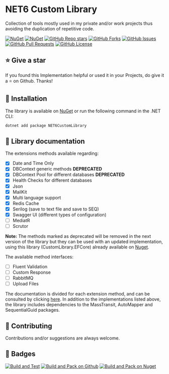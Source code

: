 # NET6 Custom Library
Collection of tools mostly used in my private and/or work projects thus avoiding the duplication of repetitive code.

[![NuGet](https://img.shields.io/nuget/v/NET6CustomLibrary.svg?style=for-the-badge)](https://www.nuget.org/packages/NET6CustomLibrary)
[![NuGet](https://img.shields.io/nuget/dt/NET6CustomLibrary.svg?style=for-the-badge)](https://www.nuget.org/packages/NET6CustomLibrary)
[![GitHub Repo stars](https://img.shields.io/github/stars/angelodotnet/NET6CustomLibrary?style=for-the-badge)](https://github.com/AngeloDotNet/NET6CustomLibrary)
[![GitHub Forks](https://img.shields.io/github/forks/angelodotnet/NET6CustomLibrary?style=for-the-badge)](https://github.com/AngeloDotNet/NET6CustomLibrary)
[![GitHub Issues](https://img.shields.io/github/issues/angelodotnet/NET6CustomLibrary?style=for-the-badge)](https://github.com/AngeloDotNet/NET6CustomLibrary)
[![GitHub Pull Requests](https://img.shields.io/github/issues-pr/angelodotnet/NET6CustomLibrary?style=for-the-badge)](https://github.com/AngeloDotNet/NET6CustomLibrary)
[![GitHub License](https://img.shields.io/github/license/AngeloDotNet/NET6CustomLibrary?style=for-the-badge)](https://github.com/AngeloDotNet/NET6CustomLibrary/blob/main/LICENSE)

## :star: Give a star
If you found this Implementation helpful or used it in your Projects, do give it a :star: on Github. Thanks!

## :dvd: Installation
The library is available on [NuGet](https://www.nuget.org/packages/NET6CustomLibrary) or run the following command in the .NET CLI:

```bash
dotnet add package NET6CustomLibrary
```

## :memo: Library documentation
The extensions methods available regarding:

- [x] Date and Time Only<br>
- [x] DBContext generic methods <b>DEPRECATED</b><br>
- [x] DBContext Pool for different databases <b>DEPRECATED</b><br>
- [x] Health Checks for different databases<br>
- [x] Json<br>
- [x] MailKit<br>
- [x] Multi language support<br>
- [x] Redis Cache<br>
- [x] Serilog (save to text file and save to SEQ)<br>
- [x] Swagger UI (different types of configuration)<br>
- [ ] MediatR<br>
- [ ] Scrutor

<b>Note:</b> The methods marked as deprecated will be removed in the next version of the library but they can be used with an updated implementation,
using this library (CustomLibrary.EFCore) already available on [Nuget](https://www.nuget.org/packages/CustomLibrary.EFCore).

The available method interfaces:

- [ ] Fluent Validation<br>
- [ ] Custom Response<br>
- [ ] RabbitMQ<br>
- [ ] Upload Files

The documentation is divided for each extension method, and can be consulted by clicking [here](https://github.com/AngeloDotNet/NET6CustomLibrary/blob/main/src/NET6CustomLibrary/Docs/).
In addition to the implementations listed above, the library includes dependencies to the MassTransit, AutoMapper and SequentialGuid packages.

## :muscle: Contributing
Contributions and/or suggestions are always welcome.

## :beginner: Badges

[![Build and Test](https://github.com/AngeloDotNet/NET6CustomLibrary/actions/workflows/build.yml/badge.svg)](https://github.com/AngeloDotNet/NET6CustomLibrary/actions/workflows/build.yml)
[![Build and Pack on Github](https://github.com/AngeloDotNet/NET6CustomLibrary/actions/workflows/dotnet-github.yml/badge.svg)](https://github.com/AngeloDotNet/NET6CustomLibrary/actions/workflows/dotnet-github.yml)
[![Build and Pack on Nuget](https://github.com/AngeloDotNet/NET6CustomLibrary/actions/workflows/dotnet-nuget.yml/badge.svg)](https://github.com/AngeloDotNet/NET6CustomLibrary/actions/workflows/dotnet-nuget.yml)
